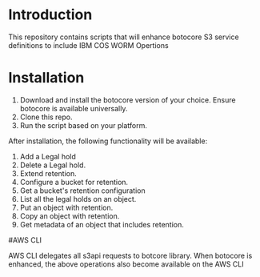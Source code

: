 # Introduction

This repository contains scripts that will enhance botocore S3 service definitions to include IBM COS WORM Opertions

# Installation

1. Download and install the botocore version of your choice. Ensure botocore is available universally.
2. Clone this repo.
3. Run the script based on your platform.

After installation, the following functionality will be available:

1. Add a Legal hold
2. Delete a Legal hold.
3. Extend retention.
4. Configure a bucket for retention.
5. Get a bucket's retention configuration
5. List all the legal holds on an object.
7. Put an object with retention.
8. Copy an object with retention.
9. Get metadata of an object that includes retention.

#AWS CLI

AWS CLI delegates all s3api requests to botcore library. When botocore is enhanced, the above operations also become available on the AWS CLI
 
